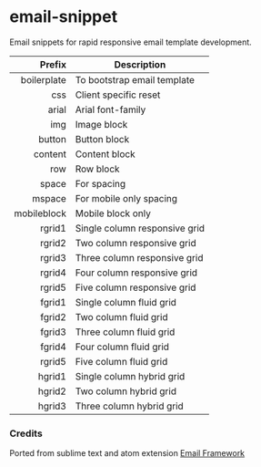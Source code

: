 # email-snippet

Email snippets for rapid responsive email template development.


|           Prefix | Description                                                                  |
| ---------------: | ---------------------------------------------------------------------------- |
|      boilerplate | To bootstrap email template                                                  |
|              css | Client specific reset												          |
|           arial  | Arial font-family                                                            |
|              img | Image block                                                                  |
|           button | Button block                                                                 |
| 		   content | Content block																  |
|              row | Row block                                                                    |
|            space | For spacing                                                                  |
|           mspace | For mobile only spacing                                                      |
|      mobileblock | Mobile block only                                                            |
|           rgrid1 | Single column responsive grid                                                |
|           rgrid2 | Two column responsive grid                                                   |
|           rgrid3 | Three column responsive grid                                                 |
|           rgrid4 | Four column responsive grid                                                  |
|           rgrid5 | Five column responsive grid                                                  |
|           fgrid1 | Single column fluid grid                                                     |
|           fgrid2 | Two column fluid grid                                                        |
|           fgrid3 | Three column fluid grid                                                      |
|           fgrid4 | Four column fluid grid                                                       |
|           rgrid5 | Five column fluid grid                                                       |
|           hgrid1 | Single column hybrid grid                                                    |
|           hgrid2 | Two column hybrid grid                                                       |
|           hgrid3 | Three column hybrid grid                                                     |

### Credits
Ported from sublime text and atom extension [Email Framework](https://github.com/g13nn/Email-Framework)